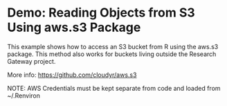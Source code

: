 # Demo: Reading Objects from S3 Using aws.s3 Package 

This example shows how to access an S3 bucket from R using the aws.s3 package. This method also works for buckets living outside the Research Gateway project. 

More info: https://github.com/cloudyr/aws.s3

NOTE: AWS Credentials must be kept separate from code and loaded from ~/.Renviron

